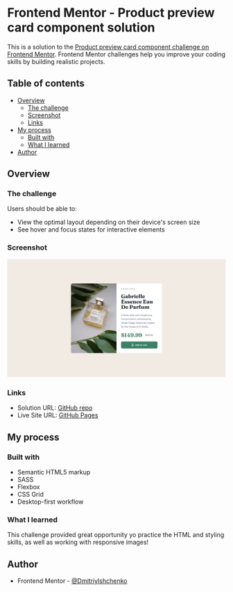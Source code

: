 # Frontend Mentor - Product preview card component solution

This is a solution to the [Product preview card component challenge on Frontend Mentor](https://www.frontendmentor.io/challenges/product-preview-card-component-GO7UmttRfa). Frontend Mentor challenges help you improve your coding skills by building realistic projects. 

## Table of contents

- [Overview](#overview)
  - [The challenge](#the-challenge)
  - [Screenshot](#screenshot)
  - [Links](#links)
- [My process](#my-process)
  - [Built with](#built-with)
  - [What I learned](#what-i-learned)
- [Author](#author)

## Overview

### The challenge

Users should be able to:

- View the optimal layout depending on their device's screen size
- See hover and focus states for interactive elements

### Screenshot

![](./screenshot.png)

### Links

- Solution URL: [GitHub repo](https://github.com/DmitriyIshchenko/frontendmentor-challenges/tree/product-card-newbie/1-newbie-product-card)
- Live Site URL: [GitHub Pages](https://dmitriyishchenko.github.io/frontendmentor-challenges/newbie-product-card/)

## My process

### Built with

- Semantic HTML5 markup
- SASS
- Flexbox
- CSS Grid
- Desktop-first workflow

### What I learned

This challenge provided great opportunity yo practice the HTML and styling skills, as well as working with responsive images!


## Author

- Frontend Mentor - [@DmitriyIshchenko](https://www.frontendmentor.io/profile/DmitriyIshchenko)
